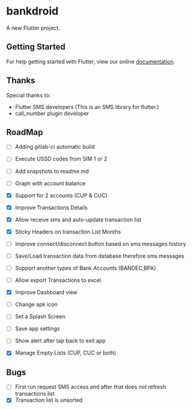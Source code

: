 # bankdroid

A new Flutter project.

## Getting Started

For help getting started with Flutter, view our online
[documentation](https://flutter.io/).

## Thanks

Special thanks to:
- Flutter SMS developers (This is an SMS library for flutter.)
- call_number plugin developer

## RoadMap

- [ ] Adding gitlab-ci automatic build
- [ ] Execute USSD codes from SIM 1 or 2
- [ ] Add snapshots to readme.md
- [ ] Graph with account balance
- [x] Support for 2 accounts (CUP & CUC)
- [x] Improve Transactions Details
- [x] Allow receive sms and auto-update transaction list
- [x] Sticky Headers on transaction List Months
- [ ] Improve connect/disconnect button based on sms messages history
- [ ] Save/Load transaction data from database therefore sms messages
- [ ] Support another types of Bank Accounts (BANDEC,BPA)
- [ ] Allow export Transactions to excel
- [x] Improve Dashboard view
- [ ] Change apk icon
- [ ] Set a Splash Screen
- [ ] Save app settings
- [ ] Show alert after tap back to exit app
- [x] Manage Empty Lists (CUP, CUC or both)


## Bugs

- [ ] First run request SMS access and after that does not refresh transactions list
- [x] Transaction list is unsorted
